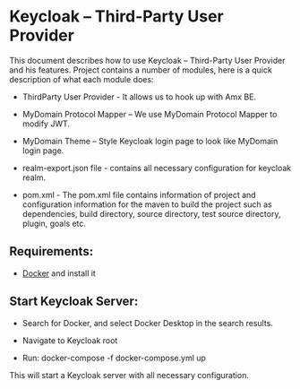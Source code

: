 # Keycloak – Third-Party User Provider

This document describes how to use Keycloak – Third-Party User Provider and his features. Project contains a number of modules, here is a quick description of what each module does:

- ThirdParty User Provider - It allows us to hook up with Amx BE.

- MyDomain Protocol Mapper – We use MyDomain Protocol Mapper to modify JWT.

- MyDomain Theme – Style Keycloak login page to look like MyDomain login page.

- realm-export.json file - contains all necessary configuration for keycloak realm.

- pom.xml - The pom.xml file contains information of project and configuration information for the maven to build the project such as dependencies, build directory, source directory, test source directory, plugin, goals etc.

## Requirements:

- [Docker](https://www.docker.com/products/docker-desktop) and install it

## Start Keycloak Server:

- Search for Docker, and select Docker Desktop in the search results.

- Navigate to Keycloak root

- Run: docker-compose -f docker-compose.yml up

This will start a Keycloak server with all necessary configuration.
